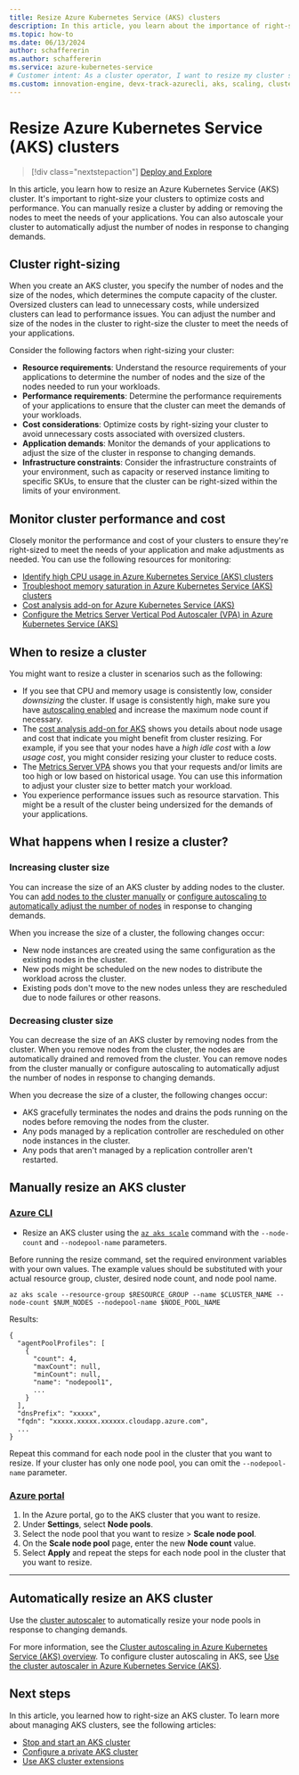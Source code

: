 ```yaml
---
title: Resize Azure Kubernetes Service (AKS) clusters
description: In this article, you learn about the importance of right-sizing your AKS clusters and how you can right-size them to optimize costs and performance.
ms.topic: how-to
ms.date: 06/13/2024
author: schaffererin
ms.author: schaffererin
ms.service: azure-kubernetes-service
# Customer intent: As a cluster operator, I want to resize my cluster so I can scale my workloads based on demand.
ms.custom: innovation-engine, devx-track-azurecli, aks, scaling, cluster-management
---
```


# Resize Azure Kubernetes Service (AKS) clusters

> [!div class="nextstepaction"]
> [Deploy and Explore](https://go.microsoft.com/fwlink/?linkid=2333259)

In this article, you learn how to resize an Azure Kubernetes Service (AKS) cluster. It's important to right-size your clusters to optimize costs and performance. You can manually resize a cluster by adding or removing the nodes to meet the needs of your applications. You can also autoscale your cluster to automatically adjust the number of nodes in response to changing demands.

## Cluster right-sizing

When you create an AKS cluster, you specify the number of nodes and the size of the nodes, which determines the compute capacity of the cluster. Oversized clusters can lead to unnecessary costs, while undersized clusters can lead to performance issues. You can adjust the number and size of the nodes in the cluster to right-size the cluster to meet the needs of your applications.

Consider the following factors when right-sizing your cluster:

* **Resource requirements**: Understand the resource requirements of your applications to determine the number of nodes and the size of the nodes needed to run your workloads.
* **Performance requirements**: Determine the performance requirements of your applications to ensure that the cluster can meet the demands of your workloads.
* **Cost considerations**: Optimize costs by right-sizing your cluster to avoid unnecessary costs associated with oversized clusters.
* **Application demands**: Monitor the demands of your applications to adjust the size of the cluster in response to changing demands.
* **Infrastructure constraints**: Consider the infrastructure constraints of your environment, such as capacity or reserved instance limiting to specific SKUs, to ensure that the cluster can be right-sized within the limits of your environment.

## Monitor cluster performance and cost

Closely monitor the performance and cost of your clusters to ensure they're right-sized to meet the needs of your application and make adjustments as needed. You can use the following resources for monitoring:

* [Identify high CPU usage in Azure Kubernetes Service (AKS) clusters][identify-high-cpu-usage]
* [Troubleshoot memory saturation in Azure Kubernetes Service (AKS) clusters][troubleshoot-memory-saturation]
* [Cost analysis add-on for Azure Kubernetes Service (AKS)](./cost-analysis.md)
* [Configure the Metrics Server Vertical Pod Autoscaler (VPA) in Azure Kubernetes Service (AKS)](./use-metrics-server-vertical-pod-autoscaler.md)

## When to resize a cluster

You might want to resize a cluster in scenarios such as the following:

* If you see that CPU and memory usage is consistently low, consider *downsizing* the cluster. If usage is consistently high, make sure you have [autoscaling enabled](#automatically-resize-an-aks-cluster) and increase the maximum node count if necessary.
* The [cost analysis add-on for AKS](./cost-analysis.md) shows you details about node usage and cost that indicate you might benefit from cluster resizing. For example, if you see that your nodes have a *high idle cost* with a *low usage cost*, you might consider resizing your cluster to reduce costs.
* The [Metrics Server VPA](./use-metrics-server-vertical-pod-autoscaler.md) shows you that your requests and/or limits are too high or low based on historical usage. You can use this information to adjust your cluster size to better match your workload.
* You experience performance issues such as resource starvation. This might be a result of the cluster being undersized for the demands of your applications.

## What happens when I resize a cluster?

### Increasing cluster size

You can increase the size of an AKS cluster by adding nodes to the cluster. You can [add nodes to the cluster manually][manually-scale] or [configure autoscaling to automatically adjust the number of nodes](#automatically-resize-an-aks-cluster) in response to changing demands.

When you increase the size of a cluster, the following changes occur:

* New node instances are created using the same configuration as the existing nodes in the cluster.
* New pods might be scheduled on the new nodes to distribute the workload across the cluster.
* Existing pods don't move to the new nodes unless they are rescheduled due to node failures or other reasons.

### Decreasing cluster size

You can decrease the size of an AKS cluster by removing nodes from the cluster. When you remove nodes from the cluster, the nodes are automatically drained and removed from the cluster. You can remove nodes from the cluster manually or configure autoscaling to automatically adjust the number of nodes in response to changing demands.

When you decrease the size of a cluster, the following changes occur:

* AKS gracefully terminates the nodes and drains the pods running on the nodes before removing the nodes from the cluster.
* Any pods managed by a replication controller are rescheduled on other node instances in the cluster.
* Any pods that aren't managed by a replication controller aren't restarted.

## Manually resize an AKS cluster

### [Azure CLI](#tab/azure-cli)

* Resize an AKS cluster using the [`az aks scale`][az-aks-scale] command with the `--node-count` and `--nodepool-name` parameters.

Before running the resize command, set the required environment variables with your own values. The example values should be substituted with your actual resource group, cluster, desired node count, and node pool name.

```azurecli-interactive
az aks scale --resource-group $RESOURCE_GROUP --name $CLUSTER_NAME --node-count $NUM_NODES --nodepool-name $NODE_POOL_NAME
```

Results:

<!-- expected_similarity=0.3 -->

```output
{
  "agentPoolProfiles": [
    {
      "count": 4,
      "maxCount": null,
      "minCount": null,
      "name": "nodepool1",
      ...
    }
  ],
  "dnsPrefix": "xxxxx",
  "fqdn": "xxxxx.xxxxx.xxxxxx.cloudapp.azure.com",
  ...
}
```

Repeat this command for each node pool in the cluster that you want to resize. If your cluster has only one node pool, you can omit the `--nodepool-name` parameter.

### [Azure portal](#tab/azure-portal)

1. In the Azure portal, go to the AKS cluster that you want to resize.
2. Under **Settings**, select **Node pools**.
3. Select the node pool that you want to resize > **Scale node pool**.
4. On the **Scale node pool** page, enter the new **Node count** value.
5. Select **Apply** and repeat the steps for each node pool in the cluster that you want to resize.

---

## Automatically resize an AKS cluster

Use the [cluster autoscaler](./cluster-autoscaler-overview.md) to automatically resize your node pools in response to changing demands.

For more information, see the [Cluster autoscaling in Azure Kubernetes Service (AKS) overview](./cluster-autoscaler-overview.md). To configure cluster autoscaling in AKS, see [Use the cluster autoscaler in Azure Kubernetes Service (AKS)](./cluster-autoscaler.md).

## Next steps

In this article, you learned how to right-size an AKS cluster. To learn more about managing AKS clusters, see the following articles:

* [Stop and start an AKS cluster](./start-stop-cluster.md)
* [Configure a private AKS cluster](./private-clusters.md)
* [Use AKS cluster extensions](./cluster-extensions.md)

<!-- LINKS -->
[az-aks-scale]: /cli/azure/aks#az-aks-scale
[manually-scale]: ./scale-cluster.md
[identify-high-cpu-usage]: /troubleshoot/azure/azure-kubernetes/availability-performance/identify-high-cpu-consuming-containers-aks
[troubleshoot-memory-saturation]: /troubleshoot/azure/azure-kubernetes/availability-performance/identify-memory-saturation-aks
